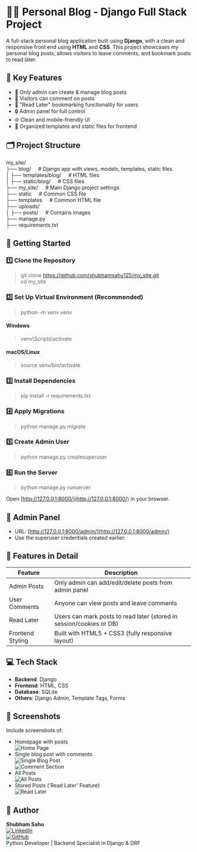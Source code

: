 # 🧑‍💻 Personal Blog - Django Full Stack Project

A full-stack personal blog application built using **Django**, with a clean and responsive front end using **HTML** and **CSS**. This project showcases my personal blog posts, allows visitors to leave comments, and bookmark posts to read later.


## 🌟 Key Features

- 📝 Only admin can create & manage blog posts
- 💬 Visitors can comment on posts
- 📌 "Read Later" bookmarking functionality for users
- 🔒 Admin panel for full control
- 🌐 Clean and mobile-friendly UI
- 📄 Organized templates and static files for frontend


## 🗂️ Project Structure

my_site/<br>
├── blog/ &nbsp;&nbsp;&nbsp;&nbsp;# Django app with views, models, templates, static files<br>
│   ├── templates/blog/ &nbsp;&nbsp;&nbsp;&nbsp;# HTML files<br>
│   ├── static/blog/    &nbsp;&nbsp;&nbsp;&nbsp;# CSS files<br>
├── my_site/            &nbsp;&nbsp;&nbsp;&nbsp;# Main Django project settings<br>
├── static              &nbsp;&nbsp;&nbsp;&nbsp;# Common CSS file<br>
├── templates           &nbsp;&nbsp;&nbsp;&nbsp;# Common HTML file<br>
├── uploads/<br>
│   ├── posts/          &nbsp;&nbsp;&nbsp;&nbsp;# Contains images<br>
├── manage.py<br>
├── requirements.txt<br>


## 🚀 Getting Started

### 1️⃣ Clone the Repository

>git clone https://github.com/shubhamsahu125/my_site.git<br>
>cd my_site

### 2️⃣ Set Up Virtual Environment (Recommended)

>python -m venv venv
#### Windows
>venv\Scripts\activate
#### macOS/Linux
>source venv/bin/activate

### 3️⃣ Install Dependencies

>pip install -r requirements.txt

### 4️⃣ Apply Migrations

>python manage.py migrate

### 5️⃣ Create Admin User

>python manage.py createsuperuser

### 6️⃣ Run the Server

>python manage.py runserver

Open [http://127.0.0.1:8000/](http://127.0.0.1:8000/) in your browser.


## 🔐 Admin Panel

- URL: [http://127.0.0.1:8000/admin/](http://127.0.0.1:8000/admin/)
- Use the superuser credentials created earlier.


## 🧪 Features in Detail

| Feature            | Description                                                          |
|--------------------|----------------------------------------------------------------------|
| Admin Posts        | Only admin can add/edit/delete posts from admin panel                |
| User Comments      | Anyone can view posts and leave comments                             |
| Read Later         | Users can mark posts to read later (stored in session/cookies or DB) |
| Frontend Styling   | Built with HTML5 + CSS3 (fully responsive layout)                    |


## 💻 Tech Stack

- **Backend**: Django
- **Frontend**: HTML, CSS
- **Database**: SQLite
- **Others**: Django Admin, Template Tags, Forms


## 📸 Screenshots

Include screenshots of:
- Homepage with posts   
![Home Page](https://github.com/user-attachments/assets/949a74c3-4334-43a5-96e4-4d0009d57a11)   
- Single blog post with comments   
![Single Blog Post](https://github.com/user-attachments/assets/17e606c8-6990-449a-9259-559c88b51a69)   
![Comment Section](https://github.com/user-attachments/assets/95bcd56b-2d9d-4240-85fe-df78a368fec0)
- All Posts   
![All Posts](https://github.com/user-attachments/assets/b8da6e9b-abe5-4b68-a4de-323e5755ed25)   
- Stored Posts ('Read Later' Feature)   
![Read Later](https://github.com/user-attachments/assets/a9ba9987-79a1-49a3-a125-f5f8d5f1a710)   


## 👤 Author

**Shubham Sahu**  
[![LinkedIn](https://img.shields.io/badge/LinkedIn-0A66C2?style=flat&logo=linkedin&logoColor=white)](https://www.linkedin.com/in/shubham-sahu-568737192/)  
[![GitHub](https://img.shields.io/badge/GitHub-Profile-informational?style=flat&logo=github&logoColor=white&color=181717)](https://github.com/shubhamsahu125)   
Python Developer | Backend Specialist in Django & DRF
